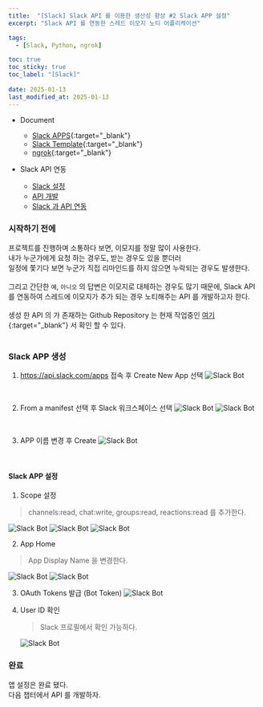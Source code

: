 ```yaml
---
title:  "[Slack] Slack API 를 이용한 생산성 향상 #2 Slack APP 설정"
excerpt: "Slack API 를 연동한 스레드 이모지 노티 어플리케이션"

tags:
  - [Slack, Python, ngrok]

toc: true
toc_sticky: true
toc_label: "[Slack]"
 
date: 2025-01-13
last_modified_at: 2025-01-13
---
```


- Document
  - [Slack APPS](https://api.slack.com/apps	){:target="_blank"}
  - [Slack Template](https://api.slack.com/samples ){:target="_blank"}
  - [ngrok](https://ngrok.com/ ){:target="_blank"}

- Slack API 연동
  - [Slack 설정](https://ymkmoon.github.io/ETC-04_Slack-Bot-01/)
  - [API 개발](https://ymkmoon.github.io/ETC-05_Slack-Bot-02/)
  - [Slack 과 API 연동](https://ymkmoon.github.io/ETC-06_Slack-Bot-03/)


### 시작하기 전에

프로젝트를 진행하며 소통하다 보면, 이모지를 정말 많이 사용한다. <br/>
내가 누군가에게 요청 하는 경우도, 받는 경우도 있을 뿐더러 <br/> 
일정에 쫓기다 보면 누군가 직접 리마인드를 하지 않으면 누락되는 경우도 발생한다.<br/>
<br/>
그리고 간단한 `예`, `아니오` 의 답변은 이모지로 대체하는 경우도 많기 때문에, Slack API 를 연동하여
스레드에 이모지가 추가 되는 경우 노티해주는 API 를 개발하고자 한다.<br/>
<br/>
생성 한 API 의 가 존재하는 Github Repository 는 현재 작업중인 [여기](https://github.com/ymkmoon/slack-bot){:target="_blank"} 서 확인 할 수 있다.
<br/>
<br/>

### Slack APP 생성

1. https://api.slack.com/apps 접속 후 Create New App 선택
  ![Slack Bot](/assets/image/etc/Slack_Bot_02.PNG)

<br/>

2. From a manifest 선택 후 Slack 워크스페이스 선택
  ![Slack Bot](/assets/image/etc/Slack_Bot_03.PNG)
  ![Slack Bot](/assets/image/etc/Slack_Bot_04.PNG)

<br/>

3. APP 이름 변경 후 Create
  ![Slack Bot](/assets/image/etc/Slack_Bot_05.PNG)

<br/>



#### Slack APP 설정

1. Scope 설정 
  
  > channels:read, chat:write, groups:read, reactions:read 를 추가한다.

  ![Slack Bot](/assets/image/etc/Slack_Bot_06.PNG)
  ![Slack Bot](/assets/image/etc/Slack_Bot_07.PNG)
  ![Slack Bot](/assets/image/etc/Slack_Bot_08.PNG)


2. App Home 
  
  > App Display Name 을 변경한다.

  ![Slack Bot](/assets/image/etc/Slack_Bot_09.PNG)
  ![Slack Bot](/assets/image/etc/Slack_Bot_10.PNG)


3. OAuth Tokens 발급 (Bot Token)
  ![Slack Bot](/assets/image/etc/Slack_Bot_11.PNG)


4. User ID 확인
   
   > Slack 프로필에서 확인 가능하다.

   ![Slack Bot](/assets/image/etc/Slack_Bot_12.PNG)


### 완료
앱 설정은 완료 됐다.<br/>
다음 챕터에서 API 를 개발하자.
